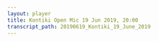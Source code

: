 ```yaml
---
layout: player
title: Kontiki Open Mic 19 Jun 2019, 20:00
transcript_path: 20190619_Kontiki_19_June_2019
---
```

